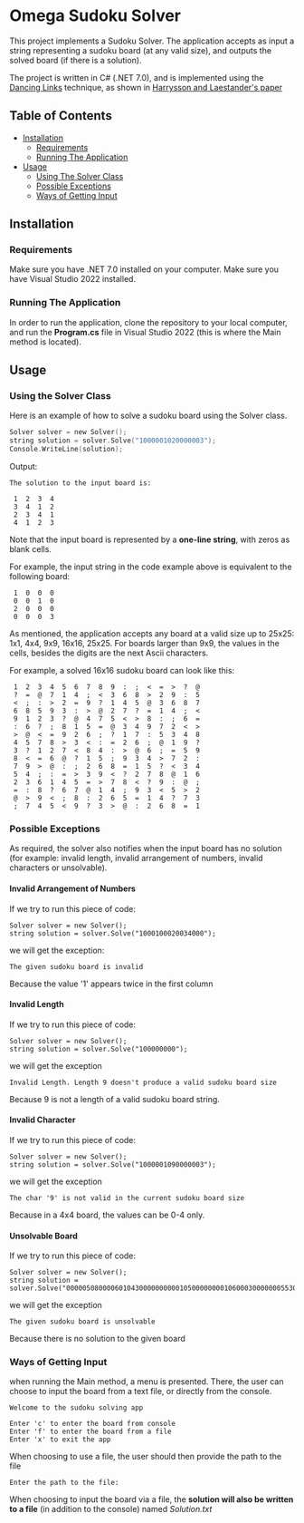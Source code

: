 ﻿# Omega Sudoku Solver


This project implements a Sudoku Solver. 
The application accepts as input a string representing a sudoku board (at any valid size), and outputs the solved board (if there is a solution).

 The project is written in C# (.NET 7.0), and is implemented using the [Dancing Links](https://en.wikipedia.org/wiki/Dancing_Links) technique, as shown in [Harrysson and Laestander's paper](https://www.kth.se/social/files/58861771f276547fe1dbf8d1/HLaestanderMHarrysson_dkand14.pdf
)

## Table of Contents
* [Installation](https://github.com/MatanSalto/Omega-Sudoku#installation)
	* [Requirements](https://github.com/MatanSalto/Omega-Sudoku#requirements)
	* [Running The Application](https://github.com/MatanSalto/Omega-Sudoku#running-the-application)
* [Usage](https://github.com/MatanSalto/Omega-Sudoku#usage)
	* [Using The Solver Class](https://github.com/MatanSalto/Omega-Sudoku#using-the-solver-class)
	* [Possible Exceptions](https://github.com/MatanSalto/Omega-Sudoku#possible-exceptions)
	* [Ways of Getting Input](https://github.com/MatanSalto/Omega-Sudoku#ways-of-getting-input)


## Installation
### Requirements 
Make sure you have .NET 7.0 installed on your computer.
Make sure you have Visual Studio 2022 installed.

### Running The Application
In order to run the application, clone the repository to your local computer, and run the **Program.cs** file in Visual Studio 2022 (this is where the Main method is located).

## Usage
### Using the Solver Class
Here is an example of how to solve a sudoku board using the Solver class.
```c
Solver solver = new Solver();
string solution = solver.Solve("1000001020000003");
Console.WriteLine(solution);
```
Output:
```
The solution to the input board is:

 1  2  3  4
 3  4  1  2
 2  3  4  1
 4  1  2  3
```
Note that the input board is represented by a **one-line string**, with zeros as blank cells. 

For example, the input string in the code example above is equivalent to the following board:
```
 1  0  0  0
 0  0  1  0
 2  0  0  0
 0  0  0  3
``` 
As mentioned, the application accepts any board at a valid size up to 25x25: 1x1, 4x4, 9x9, 16x16, 25x25.
For boards larger than 9x9, the values in the cells, besides the digits are the next Ascii characters.

For example, a solved 16x16 sudoku board can look like this:
```
 1  2  3  4  5  6  7  8  9  :  ;  <  =  >  ?  @
 ?  =  @  7  1  4  ;  <  3  6  8  >  2  9  :  5
 <  ;  :  >  2  =  9  ?  1  4  5  @  3  6  8  7
 6  8  5  9  3  :  >  @  2  7  ?  =  1  4  ;  <
 9  1  2  3  ?  @  4  7  5  <  >  8  :  ;  6  =
 :  6  ?  ;  8  1  5  =  @  3  4  9  7  2  <  >
 >  @  <  =  9  2  6  ;  ?  1  7  :  5  3  4  8
 4  5  7  8  >  3  <  :  =  2  6  ;  @  1  9  ?
 3  ?  1  2  7  <  8  4  :  >  @  6  ;  =  5  9
 8  <  =  6  @  ?  1  5  ;  9  3  4  >  7  2  :
 7  9  >  @  :  ;  2  6  8  =  1  5  ?  <  3  4
 5  4  ;  :  =  >  3  9  <  ?  2  7  8  @  1  6
 2  3  6  1  4  5  =  >  7  8  <  ?  9  :  @  ;
 =  :  8  ?  6  7  @  1  4  ;  9  3  <  5  >  2
 @  >  9  <  ;  8  :  2  6  5  =  1  4  ?  7  3
 ;  7  4  5  <  9  ?  3  >  @  :  2  6  8  =  1
```

### Possible Exceptions
As required, the solver also notifies when the input board has no solution (for example: invalid length, invalid arrangement of numbers, invalid characters or unsolvable).

#### Invalid Arrangement of Numbers 
If we try to run this piece of code:
```
Solver solver = new Solver();
string solution = solver.Solve("1000100020034000");
```
we will get the exception:
```
The given sudoku board is invalid
```
Because the value '1' appears twice in the first column

#### Invalid Length
If we try to run this piece of code:
```
Solver solver = new Solver();
string solution = solver.Solve("100000000");
```
we will get the exception
```
Invalid Length. Length 9 doesn't produce a valid sudoku board size
```
Because 9 is not a length of a valid sudoku board string.

#### Invalid Character
If we try to run this piece of code:
```
Solver solver = new Solver();
string solution = solver.Solve("1000001090000003");
```
we will get the exception
```
The char '9' is not valid in the current sudoku board size
```
Because in a 4x4 board, the values can be 0-4 only.

#### Unsolvable Board
If we try to run this piece of code:
```
Solver solver = new Solver();
string solution = solver.Solve("000005080000601043000000000010500000000106000300000005530000061000000004000000000");
```
we will get the exception
```
The given sudoku board is unsolvable
```
Because there is no solution to the given board

### Ways of Getting Input
when running the Main method, a menu is presented. There, the user can choose to input the board from a text file, or directly from the console.
```
Welcome to the sudoku solving app

Enter 'c' to enter the board from console
Enter 'f' to enter the board from a file
Enter 'x' to exit the app
```
When choosing to use a file, the user should then provide the path to the file
```
Enter the path to the file:
```
When choosing to input the board via a file, the **solution will also be written to a file** (in addition to the console) named _Solution.txt_
